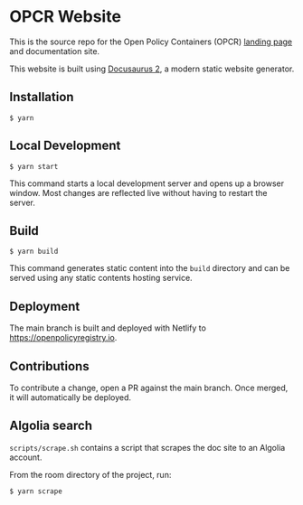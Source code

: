 # OPCR Website

This is the source repo for the Open Policy Containers (OPCR) [landing page](https://opcr.io) and documentation site.

This website is built using [Docusaurus 2](https://docusaurus.io/), a modern static website generator.

## Installation

```
$ yarn
```

## Local Development

```
$ yarn start
```

This command starts a local development server and opens up a browser window. Most changes are reflected live without having to restart the server.

## Build

```
$ yarn build
```

This command generates static content into the `build` directory and can be served using any static contents hosting service.

## Deployment

The main branch is built and deployed with Netlify to https://openpolicyregistry.io.

## Contributions

To contribute a change, open a PR against the main branch. Once merged, it will automatically be deployed.

## Algolia search

`scripts/scrape.sh` contains a script that scrapes the doc site to an Algolia account. 

From the room directory of the project, run:

```
$ yarn scrape
```